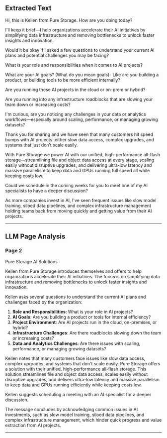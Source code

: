 ## Extracted Text

Hi, this is Kellen from Pure Storage. How are you doing today? 

I'll keep it brief—I help organizations accelerate their AI initiatives by simplifying 
data infrastructure and removing bottlenecks to unlock faster insights and 
innovation.  

Would it be okay if I asked a few questions to understand your current AI plans 
and potential challenges you may be facing? 

What is your role and responsibilities when it comes to AI projects? 

What are your AI goals? (What do you mean goals)- Like are you building a 
product, or building tools to be more efficient internally? 

Are you running these AI projects in the cloud or on-prem or hybrid? 

Are you running into any infrastructure roadblocks that are slowing your 
team down or increasing costs? 

I'm curious, are you noticing any challenges in your data or analytics 
workflows—especially around scaling, performance, or managing growing 
datasets? 

Thank you for sharing and we have seen that many customers hit speed bumps 
with AI projects: either slow data access, complex upgrades, and systems that 
just don’t scale easily. 

With Pure Storage we power AI with our unified, high-performance all-flash 
storage—streamlining file and object data access at every stage, scaling 
easily without disruptive upgrades, and delivering ultra-low latency and 
massive parallelism to keep data and GPUs running full speed all while 
keeping costs low.  

Could we schedule in the coming weeks for you to meet one of my AI specialists 
to have a deeper discussion? 

As more companies invest in AI, I've seen frequent issues like slow model 
training, siloed data pipelines, and complex infrastructure management holding 
teams back from moving quickly and getting value from their AI projects.  

 


---




## LLM Page Analysis


### Page 2

Pure Storage AI Solutions

Kellen from Pure Storage introduces themselves and offers to help organizations accelerate their AI initiatives. The focus is on simplifying data infrastructure and removing bottlenecks to unlock faster insights and innovation.

Kellen asks several questions to understand the current AI plans and challenges faced by the organization:

1. **Role and Responsibilities**: What is your role in AI projects?
2. **AI Goals**: Are you building a product or tools for internal efficiency?
3. **Project Environment**: Are AI projects run in the cloud, on-premises, or hybrid?
4. **Infrastructure Challenges**: Are there roadblocks slowing down the team or increasing costs?
5. **Data and Analytics Challenges**: Are there issues with scaling, performance, or managing growing datasets?

Kellen notes that many customers face issues like slow data access, complex upgrades, and systems that don't scale easily. Pure Storage offers a solution with their unified, high-performance all-flash storage. This solution streamlines file and object data access, scales easily without disruptive upgrades, and delivers ultra-low latency and massive parallelism to keep data and GPUs running efficiently while keeping costs low.

Kellen suggests scheduling a meeting with an AI specialist for a deeper discussion.

The message concludes by acknowledging common issues in AI investments, such as slow model training, siloed data pipelines, and complex infrastructure management, which hinder quick progress and value extraction from AI projects.

---
